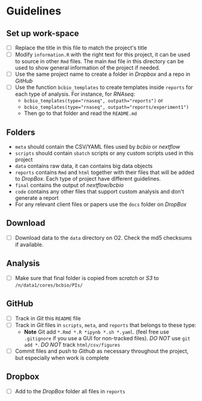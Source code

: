 # Guidelines

## Set up work-space

-   [ ] Replace the title in this file to match the project's title
-   [ ] Modify `information.R` with the right text for this project, it can be used to source in other `Rmd` files. The main `Rmd` file in this directory can be used to show general information of the project if needed.
-   [ ] Use the same project name to create a folder in *Dropbox* and a repo in *GitHub*
-   [ ] Use the function `bcbio_templates` to create templates inside `reports` for each type of analysis. For instance, for *RNAseq*:
    -   `bcbio_templates(type="rnaseq", outpath="reports")` or
    -   `bcbio_templates(type="rnaseq", outpath="reports/experiment1")`
    -   Then go to that folder and read the `README.md`

## Folders

-   `meta` should contain the CSV/YAML files used by *bcbio* or *nextflow*
-   `scripts` should contain `sbatch` scripts or any custom scripts used in this project
-   `data` contains raw data, it can contains big data objects
-   `reports` contains `Rmd` and `html` together with their files that will be added to *DropBox*. Each type of project have different guidelines.
-   `final` contains the output of *nextflow/bcbio*
-   `code` contains any other files that support custom analysis and don't generate a report
-   For any relevant client files or papers use the `docs` folder on *DropBox*

## Download

-   [ ] Download data to the `data` directory on O2. Check the md5 checksums if available.

## Analysis

-   [ ] Make sure that final folder is copied from *scratch* or *S3* to `/n/data1/cores/bcbio/PIs/`

## GitHub

-   [ ] Track in *Git* this `README` file
-   [ ] Track in *Git* files in `scripts`, `meta`, and `reports` that belongs to these type:
    -   **Note** Git add `*.Rmd *.R *ipynb *.sh *.yaml`. (feel free use `.gitignore` if you use a GUI for non-tracked files). *DO NOT* use `git add *`. *DO NOT* track `html/csv/figures`
-   [ ] Commit files and push to *Github* as necessary throughout the project, but especially when work is complete

## Dropbox

-   [ ] Add to the *DropBox* folder all files in `reports`
